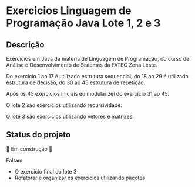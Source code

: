 # Exercicios Linguagem de Programação Java Lote 1, 2 e 3

## Descrição
Exercícios em Java da materia de Linguagem de Programação, do curso de Análise e Desenvolvimento de Sistemas da FATEC Zona Leste.

Do exercício 1 ao 17 é utilizado estrutura sequencial, do 18 ao 29 é utilizado estrutura de decisão, do 30 ao 45 estrutura de repetição.

Após os 45 exercícios iniciais eu modularizei do exercício 31 ao 45.

O lote 2 são exercícios utilizando recursividade.

O lote 3 são exercícios utilizando vetores e matrizes.

## Status do projeto
🚧 Em construção 🚧

Faltam:
- O exercicio final do lote 3
- Refatorar e organizar os exercicios utilizando pacotes
